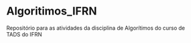 # Algoritimos_IFRN
Repositório para as atividades da disciplina de Algorítimos do curso de TADS do IFRN
